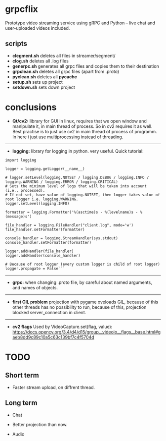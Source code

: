 # grpcflix

Prototype video streaming service using gRPC and Python – live chat and user-uploaded videos included.

## scripts

- **clegment.sh** deletes all files in streamer/segment/
- **clog.sh** deletes all .log files
- **generpc.sh** generates all grpc files and copies them to their destination
- **grpclean.sh** deletes all grpc files (apart from .proto)
- **pyclean.sh** deletes all __pycache__
- **setup.sh** sets up project
- **setdown.sh** sets down project

# conclusions

- **Qt/cv2:** library for GUI in linux, requires that we open window and manipulate it, in main thread of process. So in cv2 requires it as well. Best practise is to just use cv2 in main thread of process of programm. In here i just use multiprocessing instead of threading.

---

- **logging:** library for logging in python. very useful. Quick tutorial:

```
import logging

logger = logging.getLogger(__name__)

# logger.setLevel(logging.NOTSET / logging.DEBUG / logging.INFO / logging.WARNING / logging.ERROR / logging.CRITICAL)
# Sets the minimum level of logs that will be taken into account (i.e., processed).
# If not set, have value of logging.NOTSET, then logger takes value of root logger i.e. logging.WARNING.
logger.setLevel(logging.INFO)

formatter = logging.Formatter('%(asctime)s - %(levelname)s - %(message)s')

file_handler = logging.FileHandler("client.log", mode='w')
file_handler.setFormatter(formatter)

console_handler = logging.StreamHandler(sys.stdout)
console_handler.setFormatter(formatter)

logger.addHandler(file_handler)
logger.addHandler(console_handler)

# Because of root logger (every custom logger is child of root logger)
logger.propagate = False```

```

---

- **grpc:** when changing .proto file, by careful about named arguments, and names of objects.

---

- **first GIL problem** projection with pygame oveloads GIL, because of this other threads has no possibility to run, because of this, projection blocked server_connection in client.

---

- **cv2 flags** Used by VideoCapture.set(flag, value): https://docs.opencv.org/3.4/d4/d15/group__videoio__flags__base.html#gaeb8dd9c89c10a5c63c139bf7c4f5704d

# TODO

## Short term

- Faster stream upload, on diffrent thread.

## Long term

- Chat

- Better projection than now.

- Audio